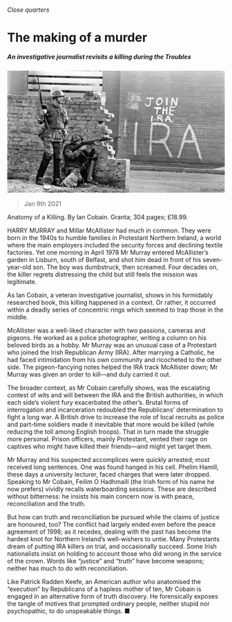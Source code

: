 ###### Close quarters

# The making of a murder 

##### An investigative journalist revisits a killing during the Troubles 

![image](images/20210109_BKP009_0.jpg) 

> Jan 9th 2021 


Anatomy of a Killing. By Ian Cobain. Granta; 304 pages; £18.99.


HARRY MURRAY and Millar McAllister had much in common. They were born in the 1940s to humble families in Protestant Northern Ireland, a world where the main employers included the security forces and declining textile factories. Yet one morning in April 1978 Mr Murray entered McAllister’s garden in Lisburn, south of Belfast, and shot him dead in front of his seven-year-old son. The boy was dumbstruck, then screamed. Four decades on, the killer regrets distressing the child but still feels the mission was legitimate.



As Ian Cobain, a veteran investigative journalist, shows in his formidably researched book, this killing happened in a context. Or rather, it occurred within a deadly series of concentric rings which seemed to trap those in the middle.


McAllister was a well-liked character with two passions, cameras and pigeons. He worked as a police photographer, writing a column on his beloved birds as a hobby. Mr Murray was an unusual case of a Protestant who joined the Irish Republican Army (IRA). After marrying a Catholic, he had faced intimidation from his own community and ricocheted to the other side. The pigeon-fancying notes helped the IRA track McAllister down; Mr Murray was given an order to kill—and duly carried it out.


The broader context, as Mr Cobain carefully shows, was the escalating contest of wits and will between the IRA and the British authorities, in which each side’s violent fury exacerbated the other’s. Brutal forms of interrogation and incarceration redoubled the Republicans’ determination to fight a long war. A British drive to increase the role of local recruits as police and part-time soldiers made it inevitable that more would be killed (while reducing the toll among English troops). That in turn made the struggle more personal. Prison officers, mainly Protestant, vented their rage on captives who might have killed their friends—and might yet target them.


Mr Murray and his suspected accomplices were quickly arrested; most received long sentences. One was found hanged in his cell. Phelim Hamill, these days a university lecturer, faced charges that were later dropped. Speaking to Mr Cobain, Feilim O Hadhmaill (the Irish form of his name he now prefers) vividly recalls waterboarding sessions. These are described without bitterness: he insists his main concern now is with peace, reconciliation and the truth.


But how can truth and reconciliation be pursued while the claims of justice are honoured, too? The conflict had largely ended even before the peace agreement of 1998; as it recedes, dealing with the past has become the hardest knot for Northern Ireland’s well-wishers to untie. Many Protestants dream of putting IRA killers on trial, and occasionally succeed. Some Irish nationalists insist on holding to account those who did wrong in the service of the crown. Words like “justice” and “truth” have become weapons; neither has much to do with reconciliation.


Like Patrick Radden Keefe, an American author who anatomised the “execution” by Republicans of a hapless mother of ten, Mr Cobain is engaged in an alternative form of truth discovery. He forensically exposes the tangle of motives that prompted ordinary people, neither stupid nor psychopathic, to do unspeakable things. ■

